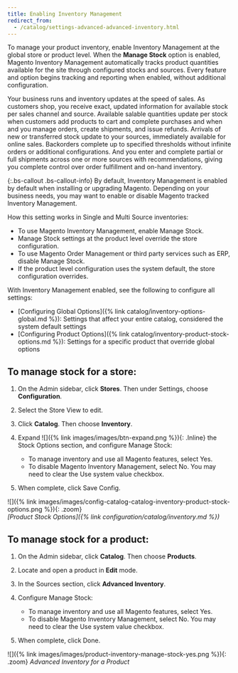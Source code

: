 ```yaml
---
title: Enabling Inventory Management
redirect_from: 
  - /catalog/settings-advanced-advanced-inventory.html
---
```


To manage your product inventory, enable Inventory Management at the global store or product level. When the **Manage Stock** option is enabled, Magento Inventory Management automatically tracks product quantities available for the site through configured stocks and sources. Every feature and option begins tracking and reporting when enabled, without additional configuration.

Your business runs and inventory updates at the speed of sales. As customers shop, you receive exact, updated information for available stock per sales channel and source. Available salable quantities update per stock when customers add products to cart and complete purchases and when and you manage orders, create shipments, and issue refunds. Arrivals of new or transferred stock update to your sources, immediately available for online sales. Backorders complete up to specified thresholds without infinite orders or additional configurations. And you enter and complete partial or full shipments across one or more sources with recommendations, giving you complete control over order fulfillment and on-hand inventory.

{:.bs-callout .bs-callout-info}
By default, Inventory Management is enabled by default when installing or upgrading Magento. Depending on your business needs, you may want to enable or disable Magento tracked Inventory Management.

How this setting works in Single and Multi Source inventories:

* To use Magento Inventory Management, enable Manage Stock.
* Manage Stock settings at the product level override the store configuration.
* To use Magento Order Management or third party services such as ERP, disable Manage Stock.
* If the product level configuration uses the system default, the store configuration overrides.

With Inventory Management enabled, see the following to configure all settings:

* [Configuring Global Options]({% link catalog/inventory-options-global.md %}): Settings that affect your entire catalog, considered the system default settings
* [Configuring Product Options]({% link catalog/inventory-product-stock-options.md %}): Settings for a specific product that override global options

## To manage stock for a store:

1. On the Admin sidebar, click **Stores**. Then under Settings, choose **Configuration**.

1. Select the Store View to edit.

1. Click **Catalog**. Then choose **Inventory**.

1. Expand ![]({% link images/images/btn-expand.png %}){: .Inline} the Stock Options section, and configure Manage Stock:

   * To manage inventory and use all Magento features, select Yes.
   * To disable Magento Inventory Management, select No. You may need to clear the Use system value checkbox.

1. When complete, click <span class="btn">Save Config</span>.

![]({% link images/images/config-catalog-catalog-inventory-product-stock-options.png %}){: .zoom}   
*[Product Stock Options]({% link configuration/catalog/inventory.md %})*

## To manage stock for a product:

1. On the Admin sidebar, click **Catalog**. Then choose **Products**.

1. Locate and open a product in **Edit** mode.

1. In the Sources section, click **Advanced Inventory**.

1. Configure Manage Stock:

   * To manage inventory and use all Magento features, select Yes.
   * To disable Magento Inventory Management, select No. You may need to clear the Use system value checkbox.

1. When complete, click <span class="btn">Done</span>.

![]({% link images/images/product-inventory-manage-stock-yes.png %}){: .zoom}
*Advanced Inventory for a Product*
